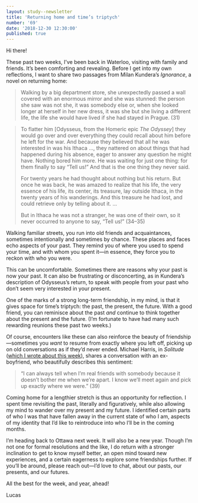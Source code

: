 ```yaml
---
layout: study--newsletter
title: 'Returning home and time’s triptych'
number: '69'
date: '2018-12-30 12:30:00'
published: true
---
```


Hi there!

These past two weeks, I’ve been back in Waterloo, visiting with family and friends. It’s been comforting and revealing. Before I get into my own reflections, I want to share two passages from Milan Kundera’s _Ignorance_, a novel on returning home:

> Walking by a big department store, she unexpectedly passed a wall covered with an enormous mirror and she was stunned: the person she saw was not she, it was somebody else or, when she looked longer at herself in her new dress, it was she but she living a different life, the life she would have lived if she had stayed in Prague. (31)

> To flatter him [Odysseus, from the Homeric epic _The Odyssey_] they would go over and over everything they could recall about him before he left for the war. And because they believed that all he was interested in was his Ithaca …, they nattered on about things that had happened during his absence, eager to answer any question he might have. Nothing bored him more. He was waiting for just one thing: for them finally to say “Tell us!” And that is the one thing they never said.
>
> For twenty years he had thought about nothing but his return. But once he was back, he was amazed to realize that his life, the very essence of his life, its center, its treasure, lay outside Ithaca, in the twenty years of his wanderings. And this treasure he had lost, and could retrieve only by telling about it. …
>
> But in Ithaca he was not a stranger, he was one of their own, so it never occurred to anyone to say, “Tell us!” (34–35)

Walking familiar streets, you run into old friends and acquaintances, sometimes intentionally and sometimes by chance. These places and faces echo aspects of your past. They remind you of where you used to spend your time, and with whom you spent it—in essence, they force you to reckon with who you were.

This can be uncomfortable. Sometimes there are reasons why your past is now your past. It can also be frustrating or disconcerting, as  in Kundera’s description of Odysseus’s return, to speak with people from your past who don’t seem very interested in your present.

One of the marks of a strong long-term friendship, in my mind, is that it gives space for time’s triptych: the past, the present, the future. With a good friend, you can reminisce about the past _and_ continue to think together about the present and the future. (I’m fortunate to have had many such rewarding reunions these past two weeks.)

Of course, encounters like these can also reinforce the beauty of friendship—sometimes you _want_ to resume from exactly where you left off, picking up on old conversations as if they’d never ended. Michael Harris, in _Solitude_ ([which I wrote about this week](https://lucascherkewski.com/study/michael-harris-solitude/)), shares a conversation with an ex-boyfriend, who beautifully describes this sentiment:

> “I can always tell when I’m real friends with somebody because it doesn’t bother me when we’re apart. I know we’ll meet again and pick up exactly where we were.” (39)

Coming home for a lengthier stretch is thus an opportunity for reflection. I spent time revisiting the past, literally and figuratively, while also allowing my mind to wander over my present and my future. I identified certain parts of who I was that have fallen away in the current state of who I am, aspects of my identity that I’d like to reintroduce into who I’ll be in the coming months.

I’m heading back to Ottawa next week. It will also be a new year. Though I’m not one for formal resolutions and the like, I do return with a stronger inclination to get to know myself better, an open mind toward new experiences, and a certain eagerness to explore some friendships further. If you’ll be around, please reach out—I’d love to chat, about our pasts, our presents, and our futures.

All the best for the week, and year, ahead!

Lucas
